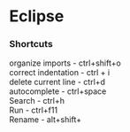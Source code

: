 # Eclipse

### Shortcuts

organize imports - ctrl+shift+o  
correct indentation - ctrl + i  
delete current line - ctrl+d  
autocomplete - ctrl+space  
Search - ctrl+h  
Run - ctrl+f11  
Rename - alt+shift+
